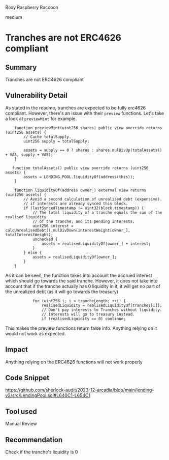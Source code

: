 Boxy Raspberry Raccoon

medium

# Tranches are not ERC4626 compliant

## Summary
Tranches are not ERC4626 compliant

## Vulnerability Detail
As stated in the readme, tranches are expected to be fully erc4626 compliant. 
However, there's an issue with their `preview` functions. Let's take a look at `previewMint` for example.
```solidity
    function previewMint(uint256 shares) public view override returns (uint256 assets) {
        // Cache totalSupply.
        uint256 supply = totalSupply;

        assets = supply == 0 ? shares : shares.mulDivUp(totalAssets() + VAS, supply + VAS);
    }
```
```solidity
   function totalAssets() public view override returns (uint256 assets) {
        assets = LENDING_POOL.liquidityOf(address(this));
    }
```
```solidity
    function liquidityOf(address owner_) external view returns (uint256 assets) {
        // Avoid a second calculation of unrealised debt (expensive).
        // if interests are already synced this block.
        if (lastSyncedTimestamp != uint32(block.timestamp)) {
            // The total liquidity of a tranche equals the sum of the realised liquidity
            // of the tranche, and its pending interests.
            uint256 interest = calcUnrealisedDebt().mulDivDown(interestWeight[owner_], totalInterestWeight);
            unchecked {
                assets = realisedLiquidityOf[owner_] + interest;
            }
        } else {
            assets = realisedLiquidityOf[owner_];
        }
    }
```
As it can be seen, the function takes into account the accrued interest which should go towards the said tranche.
However, it does not take into account that if the tranche actually has 0 liquidity in it, it will get no part of the unrealized debt (as it will go towards the treasury)
```solidity
            for (uint256 i; i < trancheLength; ++i) {
                realisedLiquidity = realisedLiquidityOf[tranches[i]];
                // Don't pay interests to Tranches without liquidity.
                // Interests will go to treasury instead.
                if (realisedLiquidity == 0) continue;
```

This makes the preview functions return false info. Anything relying on it would not work as expected.

## Impact
Anything relying on the ERC4626 functions will not work properly

## Code Snippet
https://github.com/sherlock-audit/2023-12-arcadia/blob/main/lending-v2/src/LendingPool.sol#L640C1-L654C1

## Tool used

Manual Review

## Recommendation
Check if the tranche's liquidity is 0
